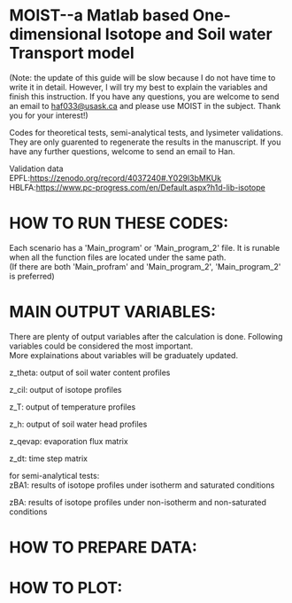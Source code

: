 # MOIST--a Matlab based One-dimensional Isotope and Soil water Transport model
(Note: the update of this guide will be slow because I do not have time to write it in detail. However, I will try my best to explain the variables and finish this instruction. If you have any questions, you are welcome to send an email to haf033@usask.ca and please use MOIST in the subject. Thank you for your interest!)


Codes for theoretical tests, semi-analytical tests, and lysimeter validations. They are only guarented to regenerate the results in the manuscript. If you have any further questions, welcome to send an email to Han.

Validation data<br>
EPFL:https://zenodo.org/record/4037240#.Y029l3bMKUk<br>
HBLFA:https://www.pc-progress.com/en/Default.aspx?h1d-lib-isotope


# HOW TO RUN THESE CODES:
Each scenario has a 'Main_program' or 'Main_program_2' file. It is runable when all the function files are located under the same path.<br>
(If there are both 'Main_profram' and 'Main_program_2', 'Main_program_2' is preferred)

# MAIN OUTPUT VARIABLES:<br>
There are plenty of output variables after the calculation is done. Following variables could be considered the most important. <br>
More explainations about variables will be graduately updated. <br>


z_theta: output of soil water content profiles<br>

z_cil:   output of isotope profiles<br>

z_T:     output of temperature profiles<br>

z_h:     output of soil water head profiles<br>

z_qevap: evaporation flux matrix<br>

z_dt:    time step matrix<br>



for semi-analytical tests:<br>
zBA1: results of isotope profiles under isotherm and saturated conditions<br>

zBA:  results of isotope profiles under non-isotherm and non-saturated conditions<br>

# HOW TO PREPARE DATA:

# HOW TO PLOT:

